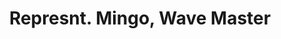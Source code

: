 ---
title: "Represnt. Mingo, Wave Master"
url: /leioa-lejona/represnt-mingo-wave-master/
shop: Sport
---